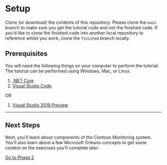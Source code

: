 # Setup

Clone (or download) the contents of this repository. Please clone the `main` branch to make sure you get the tutorial code and not the finished code. If you'd like to clone the finished code into another local repository to reference whilst you work, clone the `finished` branch locally.

## Prerequisites

You will need the following things on your computer to perform the tutorial. The tutorial can be performed using Windows, Mac, or Linux. 

1. [.NET Core](https://dotnet.microsoft.com/download)
1. [Visual Studio Code](https://code.visualstudio.com/)

OR

1. [Visual Studio 2019 Preview](https://visualstudio.microsoft.com/vs/preview/)

---

## Next Steps

Next, you'll learn about components of the Contoso Monitoring system. You'll also learn about a few Microsoft Orleans concepts to get some context on the exercises you'll complete later. 

[Go to Phase 2](02-orleans-grains.md)
